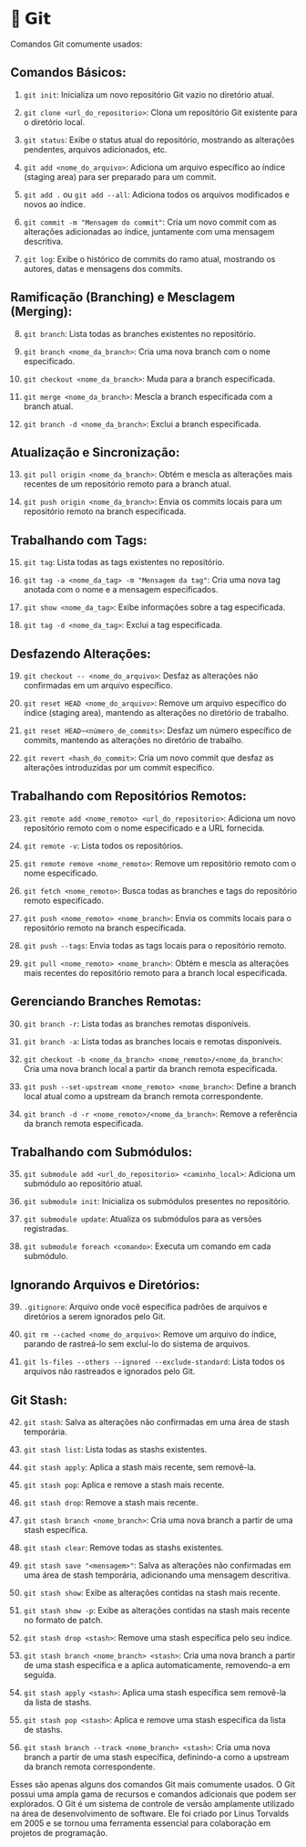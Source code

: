 # 🐙 𝗚𝗶𝘁
Comandos Git comumente usados:

## Comandos Básicos:

1. `git init`: Inicializa um novo repositório Git vazio no diretório atual.

2. `git clone <url_do_repositorio>`: Clona um repositório Git existente para o diretório local.

3. `git status`: Exibe o status atual do repositório, mostrando as alterações pendentes, arquivos adicionados, etc.

4. `git add <nome_do_arquivo>`: Adiciona um arquivo específico ao índice (staging area) para ser preparado para um commit.

5. `git add .` ou `git add --all`: Adiciona todos os arquivos modificados e novos ao índice.

6. `git commit -m "Mensagem do commit"`: Cria um novo commit com as alterações adicionadas ao índice, juntamente com uma mensagem descritiva.

7. `git log`: Exibe o histórico de commits do ramo atual, mostrando os autores, datas e mensagens dos commits.

## Ramificação (Branching) e Mesclagem (Merging):

8. `git branch`: Lista todas as branches existentes no repositório.

9. `git branch <nome_da_branch>`: Cria uma nova branch com o nome especificado.

10. `git checkout <nome_da_branch>`: Muda para a branch especificada.

11. `git merge <nome_da_branch>`: Mescla a branch especificada com a branch atual.

12. `git branch -d <nome_da_branch>`: Exclui a branch especificada.

## Atualização e Sincronização:

13. `git pull origin <nome_da_branch>`: Obtém e mescla as alterações mais recentes de um repositório remoto para a branch atual.

14. `git push origin <nome_da_branch>`: Envia os commits locais para um repositório remoto na branch especificada.

## Trabalhando com Tags:

15. `git tag`: Lista todas as tags existentes no repositório.

16. `git tag -a <nome_da_tag> -m "Mensagem da tag"`: Cria uma nova tag anotada com o nome e a mensagem especificados.

17. `git show <nome_da_tag>`: Exibe informações sobre a tag especificada.

18. `git tag -d <nome_da_tag>`: Exclui a tag especificada.

## Desfazendo Alterações:

19. `git checkout -- <nome_do_arquivo>`: Desfaz as alterações não confirmadas em um arquivo específico.

20. `git reset HEAD <nome_do_arquivo>`: Remove um arquivo específico do índice (staging area), mantendo as alterações no diretório de trabalho.

21. `git reset HEAD~<número_de_commits>`: Desfaz um número específico de commits, mantendo as alterações no diretório de trabalho.

22. `git revert <hash_do_commit>`: Cria um novo commit que desfaz as alterações introduzidas por um commit específico.

## Trabalhando com Repositórios Remotos:

23. `git remote add <nome_remoto> <url_do_repositorio>`: Adiciona um novo repositório remoto com o nome especificado e a URL fornecida.

24. `git remote -v`: Lista todos os repositórios.

27. `git remote remove <nome_remoto>`: Remove um repositório remoto com o nome especificado.

26. `git fetch <nome_remoto>`: Busca todas as branches e tags do repositório remoto especificado.

27. `git push <nome_remoto> <nome_branch>`: Envia os commits locais para o repositório remoto na branch especificada.

28. `git push --tags`: Envia todas as tags locais para o repositório remoto.

29. `git pull <nome_remoto> <nome_branch>`: Obtém e mescla as alterações mais recentes do repositório remoto para a branch local especificada.

## Gerenciando Branches Remotas:

30. `git branch -r`: Lista todas as branches remotas disponíveis.

31. `git branch -a`: Lista todas as branches locais e remotas disponíveis.

32. `git checkout -b <nome_da_branch> <nome_remoto>/<nome_da_branch>`: Cria uma nova branch local a partir da branch remota especificada.

33. `git push --set-upstream <nome_remoto> <nome_branch>`: Define a branch local atual como a upstream da branch remota correspondente.

34. `git branch -d -r <nome_remoto>/<nome_da_branch>`: Remove a referência da branch remota especificada.

## Trabalhando com Submódulos:

35. `git submodule add <url_do_repositorio> <caminho_local>`: Adiciona um submódulo ao repositório atual.

36. `git submodule init`: Inicializa os submódulos presentes no repositório.

37. `git submodule update`: Atualiza os submódulos para as versões registradas.

38. `git submodule foreach <comando>`: Executa um comando em cada submódulo.

## Ignorando Arquivos e Diretórios:

39. `.gitignore`: Arquivo onde você especifica padrões de arquivos e diretórios a serem ignorados pelo Git.

40. `git rm --cached <nome_do_arquivo>`: Remove um arquivo do índice, parando de rastreá-lo sem excluí-lo do sistema de arquivos.

41. `git ls-files --others --ignored --exclude-standard`: Lista todos os arquivos não rastreados e ignorados pelo Git.

## Git Stash:

42. `git stash`: Salva as alterações não confirmadas em uma área de stash temporária.

43. `git stash list`: Lista todas as stashs existentes.

44. `git stash apply`: Aplica a stash mais recente, sem removê-la.

45. `git stash pop`: Aplica e remove a stash mais recente.

46. `git stash drop`: Remove a stash mais recente.

47. `git stash branch <nome_branch>`: Cria uma nova branch a partir de uma stash específica.
48. `git stash clear`: Remove todas as stashs existentes.

49. `git stash save "<mensagem>"`: Salva as alterações não confirmadas em uma área de stash temporária, adicionando uma mensagem descritiva.

50. `git stash show`: Exibe as alterações contidas na stash mais recente.

51. `git stash show -p`: Exibe as alterações contidas na stash mais recente no formato de patch.

52. `git stash drop <stash>`: Remove uma stash específica pelo seu índice.

53. `git stash branch <nome_branch> <stash>`: Cria uma nova branch a partir de uma stash específica e a aplica automaticamente, removendo-a em seguida.

54. `git stash apply <stash>`: Aplica uma stash específica sem removê-la da lista de stashs.

55. `git stash pop <stash>`: Aplica e remove uma stash específica da lista de stashs.

56. `git stash branch --track <nome_branch> <stash>`: Cria uma nova branch a partir de uma stash específica, definindo-a como a upstream da branch remota correspondente.

Esses são apenas alguns dos comandos Git mais comumente usados. O Git possui uma ampla gama de recursos e comandos adicionais que podem ser explorados. O Git é um sistema de controle de versão amplamente utilizado na área de desenvolvimento de software. Ele foi criado por Linus Torvalds em 2005 e se tornou uma ferramenta essencial para colaboração em projetos de programação.
